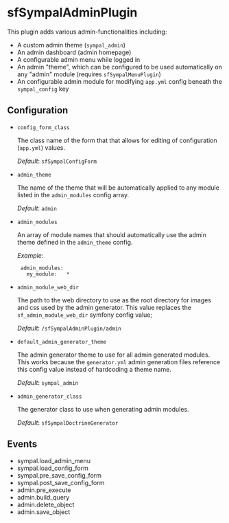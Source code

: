 sfSympalAdminPlugin
===================

This plugin adds various admin-functionalities including:

 * A custom admin theme (`sympal_admin`)
 * An admin dashboard (admin homepage)
 * A configurable admin menu while logged in
 * An admin "theme", which can be configured to be used automatically
   on any "admin" module (requires `sfSympalMenuPlugin`)
 * An configurable admin module for modifying `app.yml` config beneath
   the `sympal_config` key

Configuration
-------------

 * `config_form_class`

    The class name of the form that that allows for editing of configuration
    (`app.yml`) values.
    
    _Default_: `sfSympalConfigForm`

 * `admin_theme`

    The name of the theme that will be automatically applied to any module
    listed in the `admin_modules` config array.
   
    _Default_: `admin`

 * `admin_modules`

    An array of module names that should automatically use the admin theme
    defined in the `admin_theme` config.

    _Example_:

        admin_modules:
          my_module:   *

 * `admin_module_web_dir`

    The path to the web directory to use as the root directory for images
    and css used by the admin generator. This value replaces the
    `sf_admin_module_web_dir` symfony config value;
    
    _Default_: `/sfSympalAdminPlugin/admin`

 * `default_admin_generator_theme`

    The admin generator theme to use for all admin generated modules.
    This works because the `generator.yml` admin generation files reference
    this config value instead of hardcoding a theme name.
    
    _Default_: `sympal_admin`

 * `admin_generator_class`

    The generator class to use when generating admin modules.
    
    _Default_: `sfSympalDoctrineGenerator`

Events
------

 * sympal.load_admin_menu
 * sympal.load_config_form
 * sympal.pre_save_config_form
 * sympal.post_save_config_form
 * admin.pre_execute
 * admin.build_query
 * admin.delete_object
 * admin.save_object